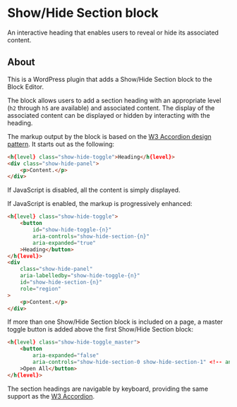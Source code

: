 # Show/Hide Section block

An interactive heading that enables users to reveal or hide its associated content.

## About

This is a WordPress plugin that adds a Show/Hide Section block to the Block Editor.

The block allows users to add a section heading with an appropriate level (`h2` through `h5` are available) and associated content. The display of the associated content can be displayed or hidden by interacting with the heading.

The markup output by the block is based on the [W3 Accordion design pattern](https://www.w3.org/TR/wai-aria-practices-1.1/examples/accordion/accordion.html). It starts out as the following:
```html
<h{level} class="show-hide-toggle">Heading</h{level}>
<div class="show-hide-panel">
	<p>Content.</p>
</div>
```
If JavaScript is disabled, all the content is simply displayed.

If JavaScript is enabled, the markup is progressively enhanced:
```html
<h{level} class="show-hide-toggle">
	<button
		id="show-hide-toggle-{n}"
		aria-controls="show-hide-section-{n}"
		aria-expanded="true"
	>Heading</button>
</h{level}>
<div
	class="show-hide-panel"
	aria-labelledby="show-hide-toggle-{n}"
	id="show-hide-section-{n}"
	role="region"
>
	<p>Content.</p>
</div>
```

If more than one Show/Hide Section block is included on a page, a master toggle button is added above the first Show/Hide Section block:
```html
<h{level} class="show-hide-toggle_master">
	<button
		aria-expanded="false"
		aria-controls="show-hide-section-0 show-hide-section-1" <!-- and so on for each block -->
	>Open All</button>
</h{level}>
```

The section headings are navigable by keyboard, providing the same support as the [W3 Accordion](https://www.w3.org/TR/wai-aria-practices-1.1/examples/accordion/accordion.html#kbd_label).